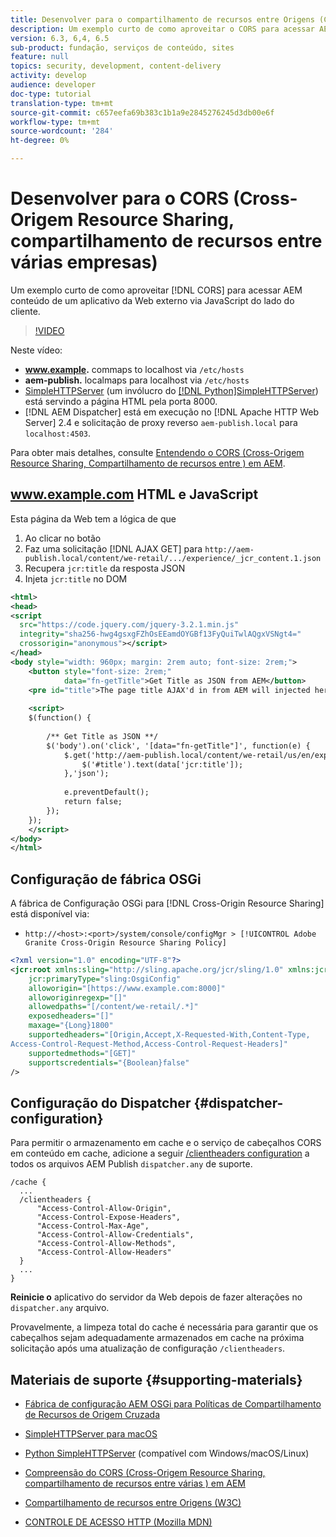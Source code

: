 ```yaml
---
title: Desenvolver para o compartilhamento de recursos entre Origens (CORS) com AEM
description: Um exemplo curto de como aproveitar o CORS para acessar AEM conteúdo de um aplicativo da Web externo via JavaScript do lado do cliente.
version: 6.3, 6,4, 6.5
sub-product: fundação, serviços de conteúdo, sites
feature: null
topics: security, development, content-delivery
activity: develop
audience: developer
doc-type: tutorial
translation-type: tm+mt
source-git-commit: c657eefa69b383c1b1a9e2845276245d3db00e6f
workflow-type: tm+mt
source-wordcount: '284'
ht-degree: 0%

---
```



# Desenvolver para o CORS (Cross-Origem Resource Sharing, compartilhamento de recursos entre várias empresas)

Um exemplo curto de como aproveitar [!DNL CORS] para acessar AEM conteúdo de um aplicativo da Web externo via JavaScript do lado do cliente.

>[!VIDEO](https://video.tv.adobe.com/v/18837/?quality=12&learn=on)

Neste vídeo:

* **www.example.** commaps to localhost via  `/etc/hosts`
* **aem-publish.** localmaps para localhost via  `/etc/hosts`
* [SimpleHTTPServer](https://itunes.apple.com/us/app/simple-http-server/id441002840?mt=12) (um invólucro do  [[!DNL Python]SimpleHTTPServer](https://docs.python.org/2/library/simplehttpserver.html)) está servindo a página HTML pela porta 8000.
* [!DNL AEM Dispatcher] está em execução no  [!DNL Apache HTTP Web Server] 2.4 e solicitação de proxy reverso  `aem-publish.local` para  `localhost:4503`.

Para obter mais detalhes, consulte [Entendendo o CORS (Cross-Origem Resource Sharing, Compartilhamento de recursos entre ) em AEM](./understand-cross-origin-resource-sharing.md).

## www.example.com HTML e JavaScript

Esta página da Web tem a lógica de que

1. Ao clicar no botão
1. Faz uma solicitação [!DNL AJAX GET] para `http://aem-publish.local/content/we-retail/.../experience/_jcr_content.1.json`
1. Recupera `jcr:title` da resposta JSON
1. Injeta `jcr:title` no DOM

```xml
<html>
<head>
<script
  src="https://code.jquery.com/jquery-3.2.1.min.js"
  integrity="sha256-hwg4gsxgFZhOsEEamdOYGBf13FyQuiTwlAQgxVSNgt4="
  crossorigin="anonymous"></script>   
</head>
<body style="width: 960px; margin: 2rem auto; font-size: 2rem;">
    <button style="font-size: 2rem;"
            data="fn-getTitle">Get Title as JSON from AEM</button>
    <pre id="title">The page title AJAX'd in from AEM will injected here</pre>
    
    <script>
    $(function() { 
        
        /** Get Title as JSON **/
        $('body').on('click', '[data="fn-getTitle"]', function(e) { 
            $.get('http://aem-publish.local/content/we-retail/us/en/experience/_jcr_content.1.json', function(data) {
                $('#title').text(data['jcr:title']);
            },'json');
            
            e.preventDefault();
            return false;
        });
    });
    </script>
</body>
</html>
```

## Configuração de fábrica OSGi

A fábrica de Configuração OSGi para [!DNL Cross-Origin Resource Sharing] está disponível via:

* `http://<host>:<port>/system/console/configMgr > [!UICONTROL Adobe Granite Cross-Origin Resource Sharing Policy]`

```xml
<?xml version="1.0" encoding="UTF-8"?>
<jcr:root xmlns:sling="http://sling.apache.org/jcr/sling/1.0" xmlns:jcr="http://www.jcp.org/jcr/1.0"
    jcr:primaryType="sling:OsgiConfig"
    alloworigin="[https://www.example.com:8000]"
    alloworiginregexp="[]"
    allowedpaths="[/content/we-retail/.*]"
    exposedheaders="[]"
    maxage="{Long}1800"
    supportedheaders="[Origin,Accept,X-Requested-With,Content-Type,
Access-Control-Request-Method,Access-Control-Request-Headers]"
    supportedmethods="[GET]"
    supportscredentials="{Boolean}false"
/>
```

## Configuração do Dispatcher {#dispatcher-configuration}

Para permitir o armazenamento em cache e o serviço de cabeçalhos CORS em conteúdo em cache, adicione a seguir [/clientheaders configuration](https://experienceleague.adobe.com/docs/experience-manager-dispatcher/using/configuring/dispatcher-configuration.html?lang=en#specifying-the-http-headers-to-pass-through-clientheaders) a todos os arquivos AEM Publish `dispatcher.any` de suporte.

```
/cache { 
  ...
  /clientheaders {
      "Access-Control-Allow-Origin",
      "Access-Control-Expose-Headers",
      "Access-Control-Max-Age",
      "Access-Control-Allow-Credentials",
      "Access-Control-Allow-Methods",
      "Access-Control-Allow-Headers"
  }
  ...
}
```

**Reinicie o** aplicativo do servidor da Web depois de fazer alterações no  `dispatcher.any` arquivo.

Provavelmente, a limpeza total do cache é necessária para garantir que os cabeçalhos sejam adequadamente armazenados em cache na próxima solicitação após uma atualização de configuração `/clientheaders`.

## Materiais de suporte {#supporting-materials}

* [Fábrica de configuração AEM OSGi para Políticas de Compartilhamento de Recursos de Origem Cruzada](http://localhost:4502/system/console/configMgr/com.adobe.granite.cors.impl.CORSPolicyImpl)
* [SimpleHTTPServer para macOS](https://itunes.apple.com/us/app/simple-http-server/id441002840?mt=12)
* [Python SimpleHTTPServer](https://docs.python.org/2/library/simplehttpserver.html)  (compatível com Windows/macOS/Linux)

* [Compreensão do CORS (Cross-Origem Resource Sharing, compartilhamento de recursos entre várias ) em AEM](./understand-cross-origin-resource-sharing.md)
* [Compartilhamento de recursos entre Origens (W3C)](https://www.w3.org/TR/cors/)
* [CONTROLE DE ACESSO HTTP (Mozilla MDN)](https://developer.mozilla.org/en-US/docs/Web/HTTP/Access_control_CORS)

